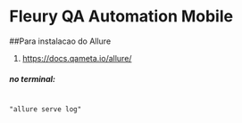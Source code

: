 # Fleury QA Automation Mobile

##Para instalacao do Allure 

1. https://docs.qameta.io/allure/

##### no terminal:
#
```
"allure serve log" 
```